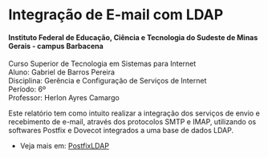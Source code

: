 # Integração de E-mail com LDAP

#### Instituto Federal de Educação, Ciência e Tecnologia do Sudeste de Minas Gerais - campus Barbacena

Curso Superior de Tecnologia em Sistemas para Internet</br>
Aluno: Gabriel de Barros Pereira</br>
Disciplina: Gerência e Configuração de Serviços de Internet</br>
Período: 6º</br>
Professor: Herlon Ayres Camargo</br>

Este relatório tem como intuito realizar a integração dos serviços de envio e recebimento de e-mail, através dos protocolos SMTP e IMAP, utilizando os softwares Postfix e Dovecot integrados a uma base de dados LDAP.

* Veja mais em: [PostfixLDAP](servicos-2019.md)


